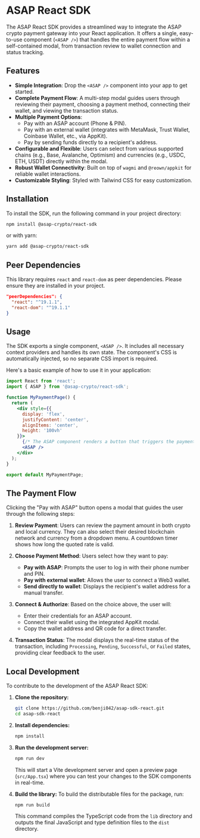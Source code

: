 # ASAP React SDK

The ASAP React SDK provides a streamlined way to integrate the ASAP crypto payment gateway into your React application. It offers a single, easy-to-use component (`<ASAP />`) that handles the entire payment flow within a self-contained modal, from transaction review to wallet connection and status tracking.

## Features

-   **Simple Integration**: Drop the `<ASAP />` component into your app to get started.
-   **Complete Payment Flow**: A multi-step modal guides users through reviewing their payment, choosing a payment method, connecting their wallet, and viewing the transaction status.
-   **Multiple Payment Options**:
    -   Pay with an ASAP account (Phone & PIN).
    -   Pay with an external wallet (integrates with MetaMask, Trust Wallet, Coinbase Wallet, etc., via AppKit).
    -   Pay by sending funds directly to a recipient's address.
-   **Configurable and Flexible**: Users can select from various supported chains (e.g., Base, Avalanche, Optimism) and currencies (e.g., USDC, ETH, USDT) directly within the modal.
-   **Robust Wallet Connectivity**: Built on top of `wagmi` and `@reown/appkit` for reliable wallet interactions.
-   **Customizable Styling**: Styled with Tailwind CSS for easy customization.

## Installation

To install the SDK, run the following command in your project directory:

```bash
npm install @asap-crypto/react-sdk
```

or with yarn:

```bash
yarn add @asap-crypto/react-sdk
```

## Peer Dependencies

This library requires `react` and `react-dom` as peer dependencies. Please ensure they are installed in your project.

```json
"peerDependencies": {
  "react": "^19.1.1",
  "react-dom": "^19.1.1"
}
```

## Usage

The SDK exports a single component, `<ASAP />`. It includes all necessary context providers and handles its own state. The component's CSS is automatically injected, so no separate CSS import is required.

Here's a basic example of how to use it in your application:

```jsx
import React from 'react';
import { ASAP } from '@asap-crypto/react-sdk';

function MyPaymentPage() {
  return (
    <div style={{ 
      display: 'flex', 
      justifyContent: 'center', 
      alignItems: 'center', 
      height: '100vh' 
    }}>
      {/* The ASAP component renders a button that triggers the payment flow */}
      <ASAP />
    </div>
  );
}

export default MyPaymentPage;
```

## The Payment Flow

Clicking the "Pay with ASAP" button opens a modal that guides the user through the following steps:

1.  **Review Payment**: Users can review the payment amount in both crypto and local currency. They can also select their desired blockchain network and currency from a dropdown menu. A countdown timer shows how long the quoted rate is valid.

2.  **Choose Payment Method**: Users select how they want to pay:
    -   **Pay with ASAP**: Prompts the user to log in with their phone number and PIN.
    -   **Pay with external wallet**: Allows the user to connect a Web3 wallet.
    -   **Send directly to wallet**: Displays the recipient's wallet address for a manual transfer.

3.  **Connect & Authorize**: Based on the choice above, the user will:
    -   Enter their credentials for an ASAP account.
    -   Connect their wallet using the integrated AppKit modal.
    -   Copy the wallet address and QR code for a direct transfer.

4.  **Transaction Status**: The modal displays the real-time status of the transaction, including `Processing`, `Pending`, `Successful`, or `Failed` states, providing clear feedback to the user.

## Local Development

To contribute to the development of the ASAP React SDK:

1.  **Clone the repository:**
    ```bash
    git clone https://github.com/benji042/asap-sdk-react.git
    cd asap-sdk-react
    ```

2.  **Install dependencies:**
    ```bash
    npm install
    ```

3.  **Run the development server:**
    ```bash
    npm run dev
    ```
    This will start a Vite development server and open a preview page (`src/App.tsx`) where you can test your changes to the SDK components in real-time.

4.  **Build the library:**
    To build the distributable files for the package, run:
    ```bash
    npm run build
    ```
    This command compiles the TypeScript code from the `lib` directory and outputs the final JavaScript and type definition files to the `dist` directory.